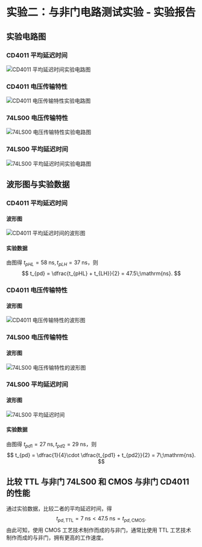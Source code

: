 # 实验二：与非门电路测试实验 - 实验报告

## 实验电路图

### CD4011 平均延迟时间

![CD4011 平均延迟时间实验电路图](./1-map.png)

### CD4011 电压传输特性

![CD4011 电压传输特性实验电路图](./2-map.png)

### 74LS00 电压传输特性

![74LS00 电压传输特性实验电路图](./3-map.png)

### 74LS00 平均延迟时间

![74LS00 平均延迟时间实验电路图](./4-map.png)

## 波形图与实验数据

### CD4011 平均延迟时间

#### 波形图

![CD4011 平均延迟时间的波形图](./1-CD4011-t.bmp)

#### 实验数据

由图得 $t_{pHL} = 58\;\mathrm{ns}, t_{pLH} = 37\;\mathrm{ns}$，则
$$
t_{pd} = \dfrac{t_{pHL} + t_{LH}}{2} = 47.5\;\mathrm{ns}.
$$

### CD4011 电压传输特性

#### 波形图

![CD4011 电压传输特性的波形图](./2-CD4011-v.bmp)

### 74LS00 电压传输特性

#### 波形图

![74LS00 电压传输特性的波形图](./3-74LS00-v.bmp)

### 74LS00 平均延迟时间

#### 波形图

![74LS00 平均延迟时间](./4-74LS00-t.bmp)

#### 实验数据

由图得 $t_{pd1} = 27\;\mathrm{ns}, t_{pd2} = 29\;\mathrm{ns}$，则
$$
t_{pd} = \dfrac{1}{4}\cdot \dfrac{t_{pd1} + t_{pd2}}{2} = 7\;\mathrm{ns}.
$$

## 比较 TTL 与非门 74LS00 和 CMOS 与非门 CD4011 的性能

通过实验数据，比较二者的平均延迟时间，得
$$
t_{pd, \text{TTL}} = 7\;\mathrm{ns} < 47.5\;\mathrm{ns} = t_{pd, \text{CMOS}}.
$$
由此可知，使用 CMOS 工艺技术制作而成的与非门，通常比使用 TTL 工艺技术制作而成的与非门，拥有更高的工作速度。
